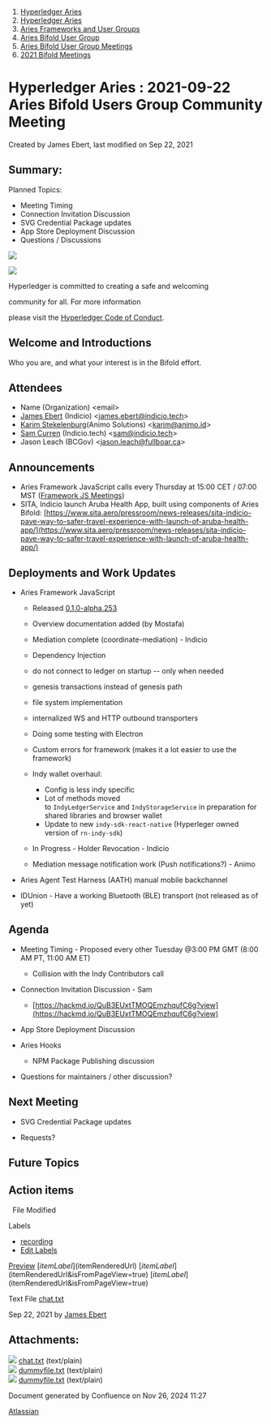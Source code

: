 1. [Hyperledger Aries](index.html)
2. [Hyperledger Aries](Hyperledger-Aries_18481154.html)
3. [Aries Frameworks and User Groups](Aries-Frameworks-and-User-Groups_18481290.html)
4. [Aries Bifold User Group](Aries-Bifold-User-Group_18490719.html)
5. [Aries Bifold User Group Meetings](Aries-Bifold-User-Group-Meetings_18490725.html)
6. [2021 Bifold Meetings](2021-Bifold-Meetings_18514782.html)

# Hyperledger Aries : 2021-09-22 Aries Bifold Users Group Community Meeting

Created by James Ebert, last modified on Sep 22, 2021

## Summary:

Planned Topics:

- Meeting Timing
- Connection Invitation Discussion
- SVG Credential Package updates
- App Store Deployment Discussion
- Questions / Discussions

![](https://wiki.hyperledger.org/download/attachments/29034696/Antitrustnotice.png?version=1&modificationDate=1581695654000&api=v2)

![](https://wiki.hyperledger.org/download/attachments/2392771/welcome.png?version=2&modificationDate=1572450107000&api=v2)

Hyperledger is committed to creating a safe and welcoming

community for all. For more information

please visit the [Hyperledger Code of Conduct](https://lf-hyperledger.atlassian.net/wiki/display/HYP/Hyperledger+Code+of+Conduct).

## Welcome and Introductions

Who you are, and what your interest is in the Bifold effort.

## Attendees

- Name (Organization) &lt;email&gt;
- [James Ebert](https://lf-hyperledger.atlassian.net/wiki/people/557058:1b65ef69-a9c7-4f13-8ac7-eca3c34f5f97?ref=confluence) (Indicio) &lt;james.ebert@indicio.tech&gt;
- [Karim Stekelenburg](https://lf-hyperledger.atlassian.net/wiki/people/712020:c1a35915-1263-4367-b8e3-59469f567436?ref=confluence)(Animo Solutions) &lt;karim@animo.id&gt;
- [Sam Curren](https://lf-hyperledger.atlassian.net/wiki/people/557058:1ed5fd92-7e42-4cab-87b1-688e48bc02c2?ref=confluence) (Indicio.tech) &lt;sam@indicio.tech&gt;
- Jason Leach (BCGov) &lt;jason.leach@fullboar.ca&gt;

## Announcements

- Aries Framework JavaScript calls every Thursday at 15:00 CET / 07:00 MST ([Framework JS Meetings](Framework-JS-Meetings_18482467.html))
- SITA, Indicio launch Aruba Health App, built using components of Aries Bifold: [https://www.sita.aero/pressroom/news-releases/sita-indicio-pave-way-to-safer-travel-experience-with-launch-of-aruba-health-app/](https://www.sita.aero/pressroom/news-releases/sita-indicio-pave-way-to-safer-travel-experience-with-launch-of-aruba-health-app/)

## Deployments and Work Updates

- Aries Framework JavaScript
  
  - Released [0.1.0-alpha.253](https://www.npmjs.com/package/@aries-framework/core)
  - Overview documentation added (by Mostafa)
  - Mediation complete (coordinate-mediation) - Indicio
  - Dependency Injection
  - do not connect to ledger on startup -- only when needed
  - genesis transactions instead of genesis path
  - file system implementation
  - internalized WS and HTTP outbound transporters
  - Doing some testing with Electron
  - Custom errors for framework (makes it a lot easier to use the framework)
  - Indy wallet overhaul:
    
    - Config is less indy specific
    - Lot of methods moved to `IndyLedgerService` and `IndyStorageService` in preparation for shared libraries and browser wallet
    - Update to new `indy-sdk-react-native` (Hyperleger owned version of `rn-indy-sdk`)
  - In Progress - Holder Revocation - Indicio
  - Mediation message notification work (Push notifications?) - Animo
- Aries Agent Test Harness (AATH) manual mobile backchannel
- IDUnion - Have a working Bluetooth (BLE) transport (not released as of yet)

## Agenda

- Meeting Timing - Proposed every other Tuesday @3:00 PM GMT (8:00 AM PT, 11:00 AM ET)
  
  - Collision with the Indy Contributors call
- Connection Invitation Discussion - Sam
  
  - [https://hackmd.io/QuB3EUxtTMOQEmzhqufC6g?view](https://hackmd.io/QuB3EUxtTMOQEmzhqufC6g?view)
- App Store Deployment Discussion
- Aries Hooks
  
  - NPM Package Publishing discussion
- Questions for maintainers / other discussion?

## Next Meeting

- SVG Credential Package updates

<!--THE END-->

- Requests?

## Future Topics

## Action items

  File Modified

Labels

- [recording](/wiki/label/ARIES/recording)
- [Edit Labels](# "Edit Labels")

[Preview]() [$itemLabel]($itemRenderedUrl) [$itemLabel]($itemRenderedUrl&isFromPageView=true) [$itemLabel]($itemRenderedUrl&isFromPageView=true)

Text File [chat.txt](attachments/18494062/18515548.txt "Download")

Sep 22, 2021 by [James Ebert](/wiki/people/557058:1b65ef69-a9c7-4f13-8ac7-eca3c34f5f97)

## Attachments:

![](images/icons/bullet_blue.gif) [chat.txt](attachments/18494062/18515548.txt) (text/plain)  
![](images/icons/bullet_blue.gif) [dummyfile.txt](attachments/18494062/18515549.txt) (text/plain)  
![](images/icons/bullet_blue.gif) [dummyfile.txt](attachments/18494062/18515547.txt) (text/plain)

Document generated by Confluence on Nov 26, 2024 11:27

[Atlassian](http://www.atlassian.com/)
